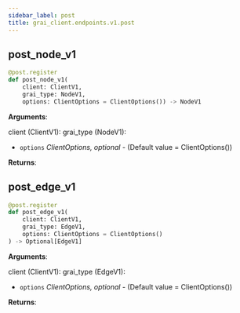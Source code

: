 ```yaml
---
sidebar_label: post
title: grai_client.endpoints.v1.post
---
```


## post\_node\_v1

```python
@post.register
def post_node_v1(
    client: ClientV1,
    grai_type: NodeV1,
    options: ClientOptions = ClientOptions()) -> NodeV1
```

**Arguments**:

  client (ClientV1):
  grai_type (NodeV1):
- `options` _ClientOptions, optional_ - (Default value = ClientOptions())


**Returns**:



## post\_edge\_v1

```python
@post.register
def post_edge_v1(
    client: ClientV1,
    grai_type: EdgeV1,
    options: ClientOptions = ClientOptions()
) -> Optional[EdgeV1]
```

**Arguments**:

  client (ClientV1):
  grai_type (EdgeV1):
- `options` _ClientOptions, optional_ - (Default value = ClientOptions())


**Returns**:
